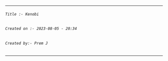 
***
###### `Title :- Kenobi`
###### `Created on :- 2023-08-05 - 20:34`
###### `Created by:- Prem J`
***


